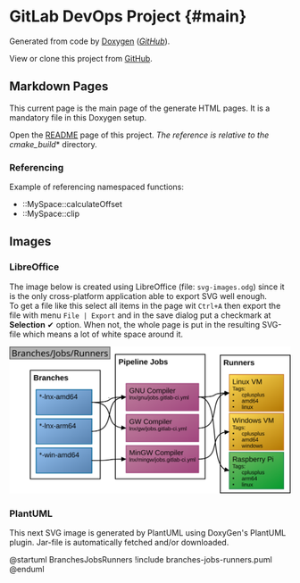 # GitLab DevOps Project {#main}

Generated from code by [Doxygen](https://www.doxygen.nl/) (_[GitHub](https://github.com/doxygen/doxygen.git)_).

View or clone this project from [GitHub](https://github.com/Scanframe/gitlab-devops).

## Markdown Pages

This current page is the main page of the generate HTML pages.
It is a mandatory file in this Doxygen setup.

Open the [README](../../README.md) page of this project.
_The reference is relative to the cmake_build_* directory.


### Referencing

Example of referencing namespaced functions:

* ::MySpace::calculateOffset
* ::MySpace::clip


## Images

### LibreOffice

The image below is created using LibreOffice (file: `svg-images.odg`) since it is the 
only cross-platform application able to export SVG well enough.<br>
To get a file like this select all items in the page wit `Ctrl+A` then export the file 
with menu `File | Export` and in the save dialog put a checkmark at **Selection** &#10004; option.
When not, the whole page is put in the resulting SVG-file which means a lot of white space around it.   

![Module hierarchy](branches-jobs-runners.svg)

### PlantUML

This next SVG image is generated by PlantUML using DoxyGen's PlantUML plugin.
Jar-file is automatically fetched and/or downloaded.

@startuml BranchesJobsRunners
!include branches-jobs-runners.puml
@enduml

